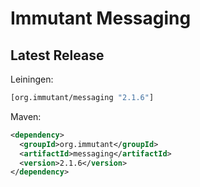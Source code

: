 # Immutant Messaging

## Latest Release

Leiningen:

``` clj
[org.immutant/messaging "2.1.6"]
```

Maven:

``` xml
<dependency>
  <groupId>org.immutant</groupId>
  <artifactId>messaging</artifactId>
  <version>2.1.6</version>
</dependency>
```
